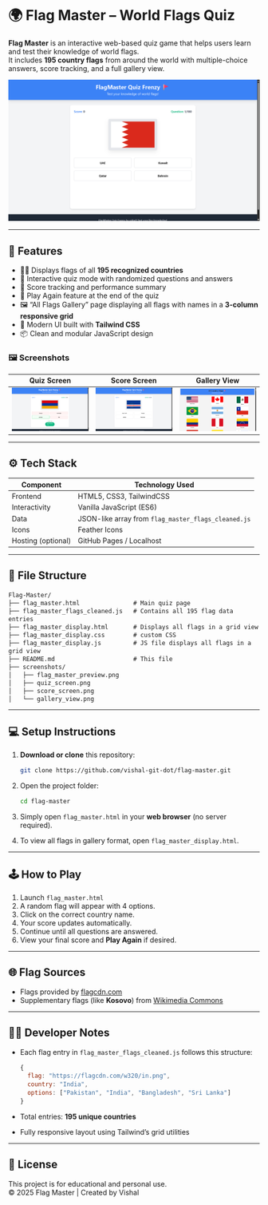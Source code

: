 # 🌍 Flag Master – World Flags Quiz

**Flag Master** is an interactive web-based quiz game that helps users learn and test their knowledge of world flags.  
It includes **195 country flags** from around the world with multiple-choice answers, score tracking, and a full gallery view.

![Flag Master Preview](screenshots/flag_master_preview.png)

---

## 🚀 Features

- 🏳️‍🌈 Displays flags of all **195 recognized countries**
- 🧠 Interactive quiz mode with randomized questions and answers
- 🧾 Score tracking and performance summary
- 🔁 Play Again feature at the end of the quiz
- 🖼️ “All Flags Gallery” page displaying all flags with names in a **3-column responsive grid**
- 🌙 Modern UI built with **Tailwind CSS**
- 📦 Clean and modular JavaScript design

### 🖼️ Screenshots

| Quiz Screen | Score Screen | Gallery View |
|--------------|--------------|--------------|
| ![Quiz Screen](screenshots/quiz_screen.png) | ![Score Screen](screenshots/score_screen.png) | ![Gallery View](screenshots/gallery_view.png) |

---

## ⚙️ Tech Stack

| Component | Technology Used |
|------------|------------------|
| Frontend | HTML5, CSS3, TailwindCSS |
| Interactivity | Vanilla JavaScript (ES6) |
| Data | JSON-like array from `flag_master_flags_cleaned.js` |
| Icons | Feather Icons |
| Hosting (optional) | GitHub Pages / Localhost |

---

## 🧩 File Structure

```
Flag-Master/
├── flag_master.html               # Main quiz page
├── flag_master_flags_cleaned.js   # Contains all 195 flag data entries
├── flag_master_display.html       # Displays all flags in a grid view
├── flag_master_display.css        # custom CSS
├── flag_master_display.js         # JS file displays all flags in a grid view
├── README.md                      # This file
├── screenshots/
│   ├── flag_master_preview.png
│   ├── quiz_screen.png
│   ├── score_screen.png
│   └── gallery_view.png
```

---

## 💻 Setup Instructions

1. **Download or clone** this repository:
   ```bash
   git clone https://github.com/vishal-git-dot/flag-master.git
   ```

2. Open the project folder:
   ```bash
   cd flag-master
   ```

3. Simply open `flag_master.html` in your **web browser** (no server required).

4. To view all flags in gallery format, open `flag_master_display.html`.

---

## 🕹️ How to Play

1. Launch `flag_master.html`
2. A random flag will appear with 4 options.
3. Click on the correct country name.
4. Your score updates automatically.
5. Continue until all questions are answered.
6. View your final score and **Play Again** if desired.

---

## 🌐 Flag Sources

- Flags provided by [flagcdn.com](https://flagcdn.com)  
- Supplementary flags (like **Kosovo**) from [Wikimedia Commons](https://commons.wikimedia.org/)

---

## 🧑‍💻 Developer Notes

- Each flag entry in `flag_master_flags_cleaned.js` follows this structure:
  ```js
  { 
    flag: "https://flagcdn.com/w320/in.png", 
    country: "India", 
    options: ["Pakistan", "India", "Bangladesh", "Sri Lanka"]
  }
  ```

- Total entries: **195 unique countries**
- Fully responsive layout using Tailwind’s grid utilities

---

## 🏁 License

This project is for educational and personal use.  
© 2025 Flag Master | Created by Vishal
